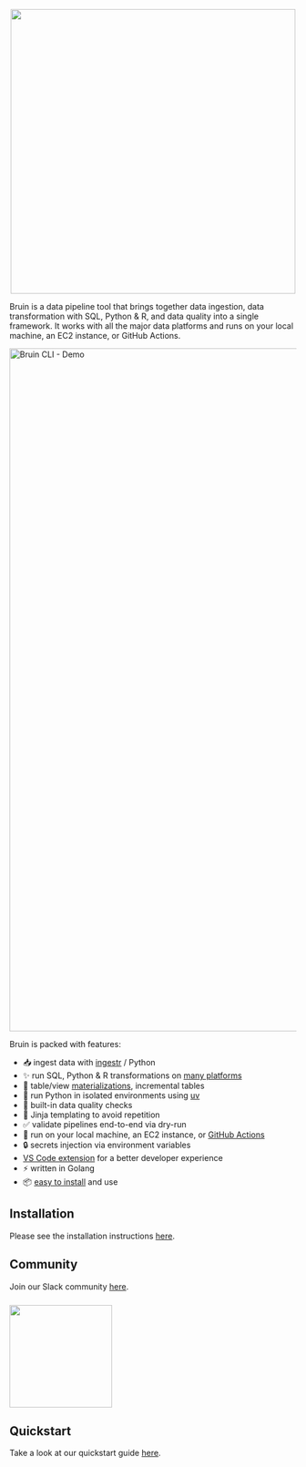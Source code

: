 <p align="center">
  <img src="./resources/logo-horizontal.svg" width="500" />
</p>

Bruin is a data pipeline tool that brings together data ingestion, data transformation with SQL, Python & R, and data quality into a single framework. It works with all the major data platforms and runs on your local machine, an EC2 instance, or GitHub Actions.

<img alt="Bruin CLI - Demo" src="./resources/demo.gif" width="1200" />

Bruin is packed with features:
- 📥 ingest data with [ingestr](https://github.com/bruin-data/ingestr) / Python
- ✨ run SQL, Python & R transformations on [many platforms](https://bruin-data.github.io/bruin/#supported-platforms)
- 📐 table/view [materializations](https://bruin-data.github.io/bruin/assets/materialization.html), incremental tables
- 🐍 run Python in isolated environments using [uv](https://github.com/astral-sh/uv)
- 💅 built-in data quality checks
- 🚀 Jinja templating to avoid repetition
- ✅ validate pipelines end-to-end via dry-run
- 👷 run on your local machine, an EC2 instance, or [GitHub Actions](https://bruin-data.github.io/bruin/cicd/github-action.html)
- 🔒 secrets injection via environment variables
- [VS Code extension](https://bruin-data.github.io/bruin/vscode-extension/overview.html) for a better developer experience
- ⚡ written in Golang
- 📦 [easy to install](https://bruin-data.github.io/bruin/getting-started/introduction/installation.html) and use

## Installation

Please see the installation instructions [here](https://bruin-data.github.io/bruin/getting-started/introduction/installation.html).

## Community

Join our Slack community [here](https://join.slack.com/t/bruindatacommunity/shared_invite/zt-3cymzktqu-bvFxPGyQHpvi~dok_W0L3w).


<div style="margin-top: 24px;">
  <a target="_blank" href="https://join.slack.com/t/bruindatacommunity/shared_invite/zt-3cc6e0hbr-zrW8nxxtEewahu2wIqTzYw" style="background:none">
    <img src="https://img.shields.io/badge/slack-join-dlt.svg?color=d95f5f&logo=slack" style="width: 180px;"  />
  </a>
</div>


## Quickstart

Take a look at our quickstart guide [here](https://bruin-data.github.io/bruin/getting-started/introduction/quickstart.html).

